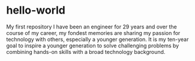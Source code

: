 # hello-world
My first repository
I have been an engineer for 29 years and over the course of my career, my fondest memories are sharing my passion for technology with others, especially a younger generation. It is my ten-year goal to inspire a younger generation to solve challenging problems by combining hands-on skills with a broad technology background.
